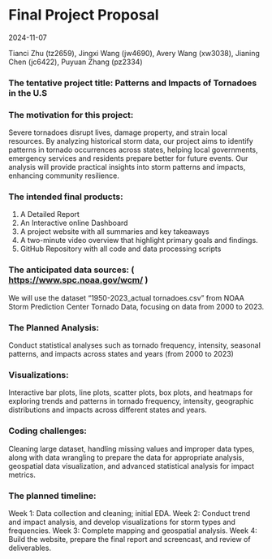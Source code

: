 Final Project Proposal
================
2024-11-07

Tianci Zhu (tz2659), Jingxi Wang (jw4690), Avery Wang (xw3038), Jianing
Chen (jc6422), Puyuan Zhang (pz2334)

### The tentative project title: Patterns and Impacts of Tornadoes in the U.S

### The motivation for this project:

Severe tornadoes disrupt lives, damage property, and strain local
resources. By analyzing historical storm data, our project aims to
identify patterns in tornado occurrences across states, helping local
governments, emergency services and residents prepare better for future
events. Our analysis will provide practical insights into storm patterns
and impacts, enhancing community resilience.

### The intended final products:

1.  A Detailed Report
2.  An Interactive online Dashboard
3.  A project website with all summaries and key takeaways
4.  A two-minute video overview that highlight primary goals and
    findings.
5.  GitHub Repository with all code and data processing scripts

### The anticipated data sources: ( <https://www.spc.noaa.gov/wcm/> )

We will use the dataset “1950-2023_actual tornadoes.csv” from NOAA Storm
Prediction Center Tornado Data, focusing on data from 2000 to 2023.

### The Planned Analysis:

Conduct statistical analyses such as tornado frequency, intensity,
seasonal patterns, and impacts across states and years (from 2000 to
2023)

### Visualizations:

Interactive bar plots, line plots, scatter plots, box plots, and
heatmaps for exploring trends and patterns in tornado frequency,
intensity, geographic distributions and impacts across different states
and years.

### Coding challenges:

Cleaning large dataset, handling missing values and improper data types,
along with data wrangling to prepare the data for appropriate analysis,
geospatial data visualization, and advanced statistical analysis for
impact metrics.

### The planned timeline:

Week 1: Data collection and cleaning; initial EDA. Week 2: Conduct trend
and impact analysis, and develop visualizations for storm types and
frequencies. Week 3: Complete mapping and geospatial analysis. Week 4:
Build the website, prepare the final report and screencast, and review
of deliverables.
